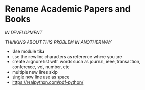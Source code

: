Rename Academic Papers and Books
================================
*IN DEVELOPMENT*

*THINKING ABOUT THIS PROBLEM IN ANOTHER WAY*
- Use module tika
- use the newline characters as reference where you are
- create a ignore list with words such as journal, ieee, transaction, conference, vol, number, etc
- multiple new lines skip
- single new line use as space
- https://realpython.com/pdf-python/
